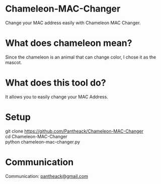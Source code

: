 # Chameleon-MAC-Changer
Change your MAC address easily with Chameleon MAC Changer.

# What does chameleon mean?
Since the chameleon is an animal that can change color, I chose it as the mascot.

# What does this tool do?
It allows you to easily change your MAC Address.

# Setup

git clone https://github.com/Pantheack/Chameleon-MAC-Changer 
<br>
cd Chameleon-MAC-Changer
<br> 
python chameleon-mac-changer.py 

# Communication

Communication: pantheack@gmail.com
